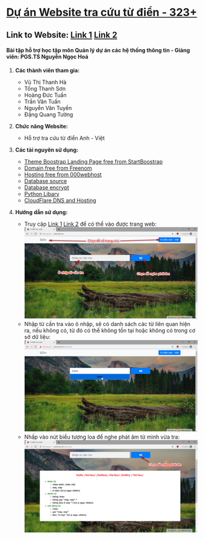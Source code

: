 ﻿# [Dự án Website tra cứu từ điển - 323+](https://github.com/vuvihi/web_tu_dien)
## Link to Website: [Link 1](http://webtudien.tk/) [Link 2](https://tu-dien-online.000webhostapp.com/)
#### Bài tập hỗ trợ học tập môn Quản lý dự án các hệ thống thông tin - Giảng viên: PGS.TS Nguyễn Ngọc Hoá

1. **Các thành viên tham gia:**
    * Vũ Thị Thanh Hà
    * Tống Thanh Sơn
    * Hoàng Đức Tuấn
    * Trần Văn Tuấn
    * Nguyễn Văn Tuyền
    * Đặng Quang Tường
    
2. **Chức năng Website:**
    * Hỗ trợ tra cứu từ điển Anh - Việt

3. **Các tài nguyên sử dụng:**
    * [Theme Boostrap Landing Page free from StartBoostrap](https://github.com/BlackrockDigital/startbootstrap-landing-page)
    * [Domain free from Freenom](https://my.freenom.com/clientarea.php)
    * [Hosting free from 000webhost](https://www.000webhost.com/)
    * [Database source](http://www.informatik.uni-leipzig.de/~duc/Dict/)
    * [Database encrypt](https://quantrimang.com/xay-dung-mot-ung-dung-tu-dien-don-gian-4973?fbclid=IwAR0uR4InlhBz-EUn9xt3t-bX6xdM22rUFe6hwQGNBPQ8eu3y_wzm-CrKI1E)
    * [Python Libary](https://pypi.org/project/gTTS/)
    * [CloudFlare DNS and Hosting](https://www.cloudflare.com/)
    
 4. **Hướng dẫn sử dụng:**
     * Truy cập [Link 1](http://webtudien.tk/) [Link 2](https://tu-dien-online.000webhostapp.com/) để có thể vào được trang web:
     ![Truy cập](https://github.com/vuvihi/web_tu_dien/blob/master/Tailieu/1.jpg)
     * Nhập từ cần tra vào ô nhập, sẽ có danh sách các từ liên quan hiện ra, nếu không có, từ đó có thể không tồn tại hoặc không có trong cơ sở dữ liệu:
     ![Tra từ](https://github.com/vuvihi/web_tu_dien/blob/master/Tailieu/2.jpg)
     * Nhấp vào nút biểu tượng loa để nghe phát âm từ mình vừa tra:
     ![Phát âm](https://github.com/vuvihi/web_tu_dien/blob/master/Tailieu/3.jpg)
